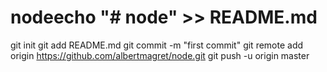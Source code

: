 # nodeecho "# node" >> README.md
git init
git add README.md
git commit -m "first commit"
git remote add origin https://github.com/albertmagret/node.git
git push -u origin master
